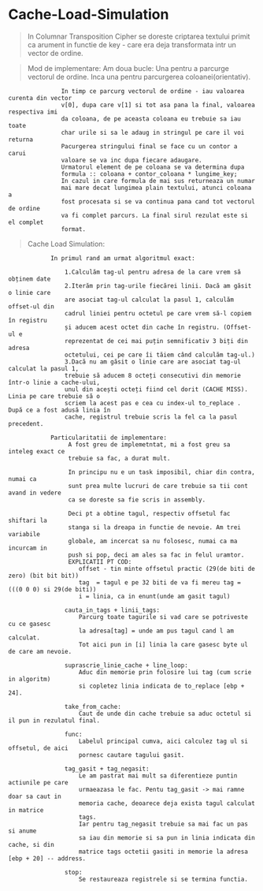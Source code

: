 # Cache-Load-Simulation

> In Columnar Transposition Cipher se doreste criptarea textului primit ca arument
in functie de key - care era deja transformata intr un vector de ordine.

> Mod de implementare:
    Am doua bucle: Una pentru a parcurge vectorul de ordine.
                   Inca una pentru parcurgerea coloanei(orientativ).

                   In timp ce parcurg vectorul de ordine - iau valoarea curenta din vector
                   v[0], dupa care v[1] si tot asa pana la final, valoarea respectiva imi
                   da coloana, de pe aceasta coloana eu trebuie sa iau toate
                   char urile si sa le adaug in stringul pe care il voi returna
                   Pacurgerea stringului final se face cu un contor a carui 
                   valoare se va inc dupa fiecare adaugare.
                   Urmatorul element de pe coloana se va determina dupa
                   formula :: coloana + contor_coloana * lungime_key;
                   In cazul in care formula de mai sus returneaza un numar
                   mai mare decat lungimea plain textului, atunci coloana a
                   fost procesata si se va continua pana cand tot vectorul de ordine
                   va fi complet parcurs. La final sirul rezulat este si el complet
                   format.


> Cache Load Simulation:

                In primul rand am urmat algoritmul exact:

                    1.Calculăm tag-ul pentru adresa de la care vrem să obținem date
                    2.Iterăm prin tag-urile fiecărei linii. Dacă am găsit o linie care
                    are asociat tag-ul calculat la pasul 1, calculăm offset-ul din 
                    cadrul liniei pentru octetul pe care vrem să-l copiem în registru
                    și aducem acest octet din cache în registru. (Offset-ul e 
                    reprezentat de cei mai puțin semnificativ 3 biți din adresa
                    octetului, cei pe care îi tăiem când calculăm tag-ul.)
                    3.Dacă nu am găsit o linie care are asociat tag-ul calculat la pasul 1, 
                    trebuie să aducem 8 octeți consecutivi din memorie într-o linie a cache-ului,
                    unul din acești octeți fiind cel dorit (CACHE MISS). Linia pe care trebuie să o 
                    scriem la acest pas e cea cu index-ul to_replace . După ce a fost adusă linia în 
                    cache, registrul trebuie scris la fel ca la pasul precedent.

                Particularitatii de implementare:
                     A fost greu de implemetntat, mi a fost greu sa inteleg exact ce
                     trebuie sa fac, a durat mult.

                     In principu nu e un task imposibil, chiar din contra, numai ca
                     sunt prea multe lucruri de care trebuie sa tii cont avand in vedere
                     ca se doreste sa fie scris in assembly.
                     
                     Deci pt a obtine tagul, respectiv offsetul fac shiftari la 
                     stanga si la dreapa in functie de nevoie. Am trei variabile
                     globale, am incercat sa nu folosesc, numai ca ma incurcam in 
                     push si pop, deci am ales sa fac in felul uramtor.
                     EXPLICATII PT COD:
                        offset - tin minte offsetul practic (29(de biti de zero) (bit bit bit))
                        tag  = tagul e pe 32 biti de va fi mereu tag = (((0 0 0) si 29(de biti))
                        i = linia, ca in enunt(unde am gasit tagul)

                    cauta_in_tags + linii_tags:
                        Parcurg toate tagurile si vad care se potriveste cu ce gasesc
                        la adresa[tag] = unde am pus tagul cand l am calculat.
                        Tot aici pun in [i] linia la care gasesc byte ul de care am nevoie.

                    suprascrie_linie_cache + line_loop:
                        Aduc din memorie prin folosire lui tag (cum scrie in algoritm)
                        si copletez linia indicata de to_replace [ebp + 24].

                    take_from_cache:
                        Caut de unde din cache trebuie sa aduc octetul si il pun in rezulatul final.

                    func: 
                        Labelul principal cumva, aici calculez tag ul si offsetul, de aici
                        pornesc cautare tagului gasit.

                    tag_gasit + tag_negasit:
                        Le am pastrat mai mult sa diferentieze puntin actiunile pe care
                        urmaeazasa le fac. Pentu tag_gasit -> mai ramne doar sa caut in
                        memoria cache, deoarece deja exista tagul calculat in matrice
                        tags.
                        Iar pentru tag_negasit trebuie sa mai fac un pas si anume
                        sa iau din memorie si sa pun in linia indicata din cache, si din
                        matrice tags octetii gasiti in memorie la adresa  [ebp + 20] -- address.

                    stop:
                        Se restaureaza registrele si se termina functia.




